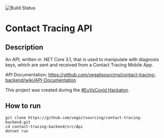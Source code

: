 ![Build Status](https://build.vegaitsourcing.rs/buildStatus/icon?job=contact-tracing%2Fbackend%2Fmaster)

# Contact Tracing API

## Description

An API, written in .NET Core 3.1, that is used to manipulate with diagnosis keys, which are sent and received from a Contact Tracing Mobile App.

API Documentation: https://github.com/vegaitsourcing/contact-tracing-backend/wiki/API-Documentation

This project was created during the [#EuVsCovid Hackaton](https://euvsvirus.org/).

## How to run
```batch
git clone https://github.com/vegaitsourcing/contact-tracing-backend.git
cd contact-tracing-backend/src/Api
dotnet run
```
